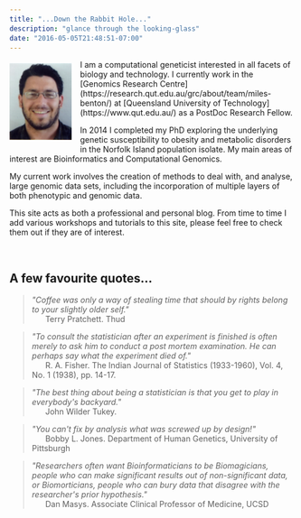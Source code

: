 ```yaml
---
title: "...Down the Rabbit Hole..."
description: "glance through the looking-glass"
date: "2016-05-05T21:48:51-07:00"
---
```


<img style="float: left; margin: 6px 15px 15px 0px;" src="/img/MBenton_profile.JPG" width="110" />
I am a computational geneticist interested in all facets of biology and technology. I currently work in the [Genomics Research Centre](https://research.qut.edu.au/grc/about/team/miles-benton/) at [Queensland University of Technology](https://www.qut.edu.au/) as a PostDoc Research Fellow.

In 2014 I completed my PhD exploring the underlying genetic susceptibility to obesity and metabolic disorders in the Norfolk Island population isolate. My main areas of interest are Bioinformatics and Computational Genomics.

My current work involves the creation of methods to deal with, and analyse, large genomic data sets, including the incorporation of multiple layers of both phenotypic and genomic data. 

This site acts as both a professional and personal blog. From time to time I add various workshops and tutorials to this site, please feel free to check them out if they are of interest.

<br>

## A few favourite quotes...

<p>
    <blockquote><i>"Coffee was only a way of stealing time that should by rights belong to your slightly older self."</i><br>&nbsp;&nbsp;&nbsp;&nbsp;&nbsp Terry Pratchett. Thud</blockquote>
</p>
<p>
    <blockquote cite="http://www.jstor.org/stable/40383882"><i>"To consult the statistician after an experiment is finished is often merely to ask him to conduct a post mortem examination. He can perhaps say what the experiment died of."</i><br>
    &nbsp;&nbsp;&nbsp;&nbsp;&nbsp R. A. Fisher. The Indian Journal of Statistics (1933-1960), Vol. 4, No. 1 (1938), pp. 14-17.</blockquote>
</p>
<p>
    <blockquote><i>"The best thing about being a statistician is that you get to play in everybody's backyard."</i><br>&nbsp;&nbsp;&nbsp;&nbsp;&nbsp John Wilder Tukey.</blockquote>  
</p>
<p>
    <blockquote><i>"You can't fix by analysis what was screwed up by design!"</i><br>&nbsp;&nbsp;&nbsp;&nbsp;&nbsp Bobby L. Jones. Department of Human Genetics, University of Pittsburgh</blockquote>
</p>
<p>
    <blockquote><i>"Researchers often want Bioinformaticians to be Biomagicians, people who can make significant results out of non-significant data, or Biomorticians, people who can bury data that disagree with the researcher's prior hypothesis."</i><br>&nbsp;&nbsp;&nbsp;&nbsp;&nbsp Dan Masys. Associate Clinical Professor of Medicine, UCSD</blockquote>
</p>
